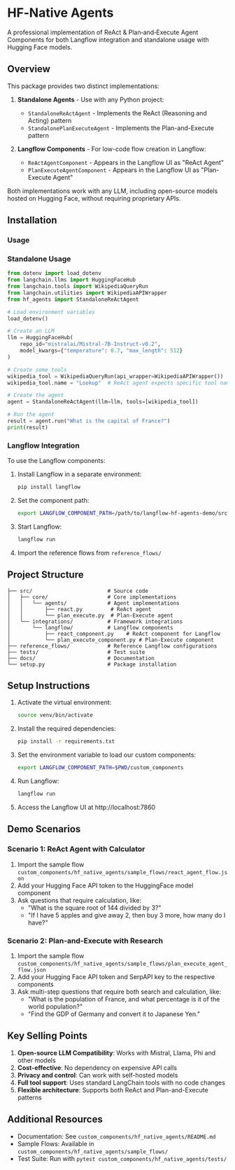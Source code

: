 # HF‑Native Agents

A professional implementation of ReAct & Plan‑and‑Execute Agent Components for both Langflow integration and standalone usage with Hugging Face models.

## Overview

This package provides two distinct implementations:

1. **Standalone Agents** - Use with any Python project:
   - `StandaloneReActAgent` - Implements the ReAct (Reasoning and Acting) pattern
   - `StandalonePlanExecuteAgent` - Implements the Plan-and-Execute pattern

2. **Langflow Components** - For low-code flow creation in Langflow:
   - `ReActAgentComponent` - Appears in the Langflow UI as "ReAct Agent"
   - `PlanExecuteAgentComponent` - Appears in the Langflow UI as "Plan-Execute Agent"

Both implementations work with any LLM, including open-source models hosted on Hugging Face, without requiring proprietary APIs.

## Installation

### Usage

### Standalone Usage

```python
from dotenv import load_dotenv
from langchain.llms import HuggingFaceHub
from langchain.tools import WikipediaQueryRun
from langchain.utilities import WikipediaAPIWrapper
from hf_agents import StandaloneReActAgent

# Load environment variables
load_dotenv()

# Create an LLM
llm = HuggingFaceHub(
    repo_id="mistralai/Mistral-7B-Instruct-v0.2",
    model_kwargs={"temperature": 0.7, "max_length": 512}
)

# Create some tools
wikipedia_tool = WikipediaQueryRun(api_wrapper=WikipediaAPIWrapper())
wikipedia_tool.name = "Lookup"  # ReAct agent expects specific tool names

# Create the agent
agent = StandaloneReActAgent(llm=llm, tools=[wikipedia_tool])

# Run the agent
result = agent.run("What is the capital of France?")
print(result)
```

### Langflow Integration

To use the Langflow components:

1. Install Langflow in a separate environment:
   ```bash
   pip install langflow
   ```

2. Set the component path:
   ```bash
   export LANGFLOW_COMPONENT_PATH=/path/to/langflow-hf-agents-demo/src/langflow_components
   ```

3. Start Langflow:
   ```bash
   langflow run
   ```

4. Import the reference flows from `reference_flows/`

## Project Structure

```
├── src/                        # Source code
│   ├── core/                   # Core implementations
│   │   └── agents/             # Agent implementations
│   │       ├── react.py         # ReAct agent
│   │       └── plan_execute.py  # Plan-Execute agent
│   └── integrations/           # Framework integrations
│       └── langflow/           # Langflow components
│           ├── react_component.py    # ReAct component for Langflow
│           └── plan_execute_component.py # Plan-Execute component
├── reference_flows/            # Reference Langflow configurations
├── tests/                      # Test suite
├── docs/                       # Documentation
└── setup.py                    # Package installation
```

## Setup Instructions

1. Activate the virtual environment:
   ```bash
   source venv/bin/activate
   ```

2. Install the required dependencies:
   ```bash
   pip install -r requirements.txt
   ```

3. Set the environment variable to load our custom components:
   ```bash
   export LANGFLOW_COMPONENT_PATH=$PWD/custom_components
   ```

4. Run Langflow:
   ```bash
   langflow run
   ```

5. Access the Langflow UI at http://localhost:7860

## Demo Scenarios

### Scenario 1: ReAct Agent with Calculator

1. Import the sample flow `custom_components/hf_native_agents/sample_flows/react_agent_flow.json`
2. Add your Hugging Face API token to the HuggingFace model component
3. Ask questions that require calculation, like:
   - "What is the square root of 144 divided by 3?"
   - "If I have 5 apples and give away 2, then buy 3 more, how many do I have?"

### Scenario 2: Plan-and-Execute with Research

1. Import the sample flow `custom_components/hf_native_agents/sample_flows/plan_execute_agent_flow.json`
2. Add your Hugging Face API token and SerpAPI key to the respective components
3. Ask multi-step questions that require both search and calculation, like:
   - "What is the population of France, and what percentage is it of the world population?"
   - "Find the GDP of Germany and convert it to Japanese Yen."

## Key Selling Points

1. **Open-source LLM Compatibility**: Works with Mistral, Llama, Phi and other models
2. **Cost-effective**: No dependency on expensive API calls
3. **Privacy and control**: Can work with self-hosted models
4. **Full tool support**: Uses standard LangChain tools with no code changes
5. **Flexible architecture**: Supports both ReAct and Plan-and-Execute patterns

## Additional Resources

- Documentation: See `custom_components/hf_native_agents/README.md` 
- Sample Flows: Available in `custom_components/hf_native_agents/sample_flows/`
- Test Suite: Run with `pytest custom_components/hf_native_agents/tests/`
